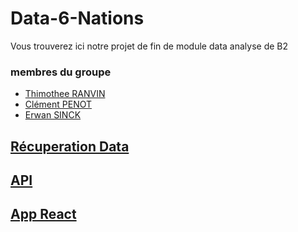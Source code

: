 # Data-6-Nations

Vous trouverez ici notre projet de fin de module data analyse de B2

### membres du groupe 

- [Thimothee RANVIN](https://github.com/rthimoth)
- [Clément PENOT](https://github.com/fyleeds)
- [Erwan SINCK](https://github.com/erxide)

## [Récuperation Data](./RecuperationData/README.md)

## [API](./API/README.md)

## [App React](./AppReact/README.md)

